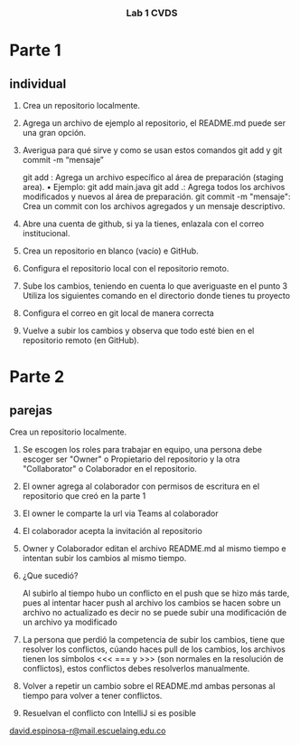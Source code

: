<!-- Improved compatibility of back to top link: See: https://github.com/othneildrew/Best-README-Template/pull/73 -->
<a id="readme-top"></a>


<!-- PROJECT LOGO -->
<br />
<div align="center">

<h3 align="center">Lab 1 CVDS</h3>
</div>

<!-- ABOUT THE PROJECT -->
# Parte 1
## individual

  1. Crea un repositorio localmente.

  2. Agrega un archivo de ejemplo al repositorio, el README.md puede ser una gran opción.

  3. Averigua para qué sirve y como se usan estos comandos git add y git commit -m “mensaje”

     git add <archivo>: Agrega un archivo específico al área de preparación (staging area).
          •	Ejemplo: git add main.java
     git add .: Agrega todos los archivos modificados y nuevos al área de preparación.
     git commit -m "mensaje": Crea un commit con los archivos agregados y un mensaje descriptivo.


  4. Abre una cuenta de github, si ya la tienes, enlazala con el correo institucional.
  
  5. Crea un repositorio en blanco (vacío) e GitHub.
  
  6. Configura el repositorio local con el repositorio remoto.
  
  7. Sube los cambios, teniendo en cuenta lo que averiguaste en el punto 3 Utiliza los siguientes comando en el directorio donde tienes tu proyecto

  8. Configura el correo en git local de manera correcta
 
  9. Vuelve a subir los cambios y observa que todo esté bien en el repositorio remoto (en GitHub).
 
 # Parte 2
 ## parejas
 Crea un repositorio localmente.

  1. Se escogen los roles para trabajar en equipo, una persona debe escoger ser "Owner" o Propietario del repositorio y la otra "Collaborator" o Colaborador en el repositorio.

  2. El owner agrega al colaborador con permisos de escritura en el repositorio que creó en la parte 1

  3. El owner le comparte la url via Teams al colaborador

  4. El colaborador acepta la invitación al repositorio

  5. Owner y Colaborador editan el archivo README.md al mismo tiempo e intentan subir los cambios al mismo tiempo.
  
  6. ¿Que sucedió?

     Al subirlo al tiempo hubo un conflicto en el push que se hizo más tarde, pues al intentar hacer push al archivo los cambios se hacen sobre un archivo no actualizado es decir no se puede subir una modificación  de un archivo ya modificado

 7. La persona que perdió la competencia de subir los cambios, tiene que resolver los conflictos, cúando haces pull de los cambios, los archivos tienen los símbolos <<< === y >>> (son normales en la resolución de conflictos), estos conflictos debes resolverlos manualmente.
 
 8. Volver a repetir un cambio sobre el README.md ambas personas al tiempo para volver a tener conflictos.
 
 9. Resuelvan el conflicto con IntelliJ si es posible 


 david.espinosa-r@mail.escuelaing.edu.co
 
</br>


  
